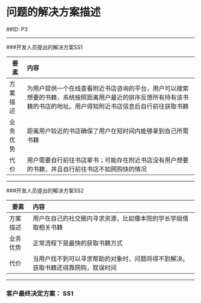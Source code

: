 # 问题的解决方案描述

##ID: P3







---



###开发人员提出的解决方案SS1

| 要素 | 内容 |
| --- | :--- |
| 方案描述 | 为用户提供一个在线查看附近书店咨询的平台，用户可以搜索想要的书籍，系统按照距离用户最近的排序反馈所有持有该书籍的书店的地址。用户得知附近书店信息后自行前往获取书籍 |
| 业务优势 | 距离用户较近的书店确保了用户在短时间内能够拿到自己所需书籍 |
| 代价 | 用户需要自行前往书店拿书；可能存在附近书店没有用户想要的书籍，并且自行前往书店不如网购快的情况 |







---





###开发人员提出的解决方案SS2



| 要素 | 内容 |
| --- | :--- |
| 方案描述 | 用户在自己的社交圈内寻求资源，比如像本院的学长学姐借取相关书籍 |
| 业务优势 | 正常流程下是最快的获取书籍方式 |
| 代价 | 当用户找不到可以寻求帮助的对象时，问题将得不到解决。获取书籍还得靠网购，耽误时间 |









---





### 客户最终决定方案： SS1




